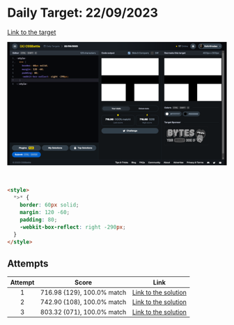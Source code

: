 # Daily Target: 22/09/2023

[Link to the target](https://cssbattle.dev/play/W5eZcF2D7LqXLz7qHugI)

![img](../images/target-solution/daily-target_2023-09-22.png)

<br>

```html
<style>
  *>* {
    border: 60px solid;
    margin: 120 -60;
    padding: 80;
    -webkit-box-reflect: right -290px;
  }
</style>
```

## Attempts
| Attempt | Score | Link |
|:-:|:-:|:-:|
| 1 | 716.98 {129}, 100.0% match | [Link to the solution](../html/daily-target_2023-09-22_attempt-01.html) |
| 2 | 742.90 {108}, 100.0% match | [Link to the solution](../html/daily-target_2023-09-22_attempt-02.html) |
| 3 | 803.32 {071}, 100.0% match | [Link to the solution](../html/daily-target_2023-09-22_attempt-03.html) |